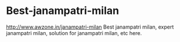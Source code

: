 # Best-janampatri-milan
http://www.awzone.in/janampatri-milan Best janampatri milan, expert janampatri milan, solution for janampatri milan, etc here.
